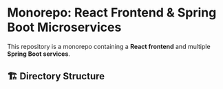 # Monorepo: React Frontend & Spring Boot Microservices

This repository is a monorepo containing a **React frontend** and multiple **Spring Boot services**.

## 🏗 Directory Structure

